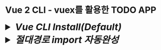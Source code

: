 # Vue 2 CLI - vuex를 활용한 TODO APP

<details>
<summary style="font-size:30px; font-weight:bold; font-style:italic;">Vue CLI Install(Default)</summary>
<br>

- ### vue project 생성

  ```bash
  vue create {프로젝트명}
  ```

- ### 개발 환경 구축 옵션 선택
  ```text/plain
  Vue CLI v5.0.8
  ? Please pick a preset:
    Default ([Vue 3] babel, eslint)
  > Default ([Vue 2] babel, eslint)
    Manually select features
  ```

</details>

<details>
<summary style="font-size:30px; font-weight:bold; font-style:italic;">절대경로 import 자동완성</summary>
<br>

  Ctrl + Spacebar를 타이핑하게 되면 자동완성이 뜬다.  
  일반적인 js의 경로는 ./으로 상대경로가 잡힌다.  
  vue에서는 @ 기호가 src 디렉토리를 참조하는 별칭으로 사용된다.  
  기본적으로 src의 별칭인 @/가 붙고 이후의 경로는 자동으로 완성해준다.

- ### Ctrl + Shift + P
  - settings.json
    ```json
      "javascript.preferences.importModuleSpecifier": "non-relative",
      "typescript.preferences.importModuleSpecifier": "non-relative",
    ```

</details>
